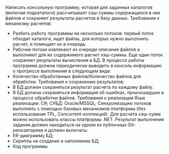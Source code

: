 Написать консольную программу, которая для заданных каталогов (включая подкаталоги) рассчитывает хэш-суммы содержащихся в них файлов и сохраняет результаты расчетов в базу данных.
Требования к механизму расчетов:
 - Разбить работу программы на несколько потоков: первый поток обходит каталоги, ищет  файлы, для которых нужно выполнить расчет, и помещает их в очередь.
 - Рабочие потоки извлекают из очереди описания файлов и выполняют для их содержимого расчет хэш-суммы. Еще один поток сохраняет результаты вычисления в БД.
В процессе работы программа должна периодически выводить в консоль информацию о прогрессе выполнения в следующем виде:
 - Количество обработанных файлов/Количество файлов для обработки.
Требования к сохранению результатов:
 - В БД должен сохраняться результат расчета по каждому файлу.
 - В БД должна сохраняться информация об ошибках, произошедших в процессе обработки файлов.
Требования к реализации
 Язык реализации: C#;
 СУБД: Oracle/MSSQL;
 Синхронизацию потоков выполнять с помощью базовых механизмов платформы (без использования TPL, Concurrent-коллекций).
 Для расчета хэш-сумм можно использовать классы платформы .NET.
 Результат выполнения задания должен находиться на одном из публичных Git-репозиториев и должен включать:
 - ER-диаграмму БД;
 - Скрипты на создание и наполнение БД;
 - Код программы.
